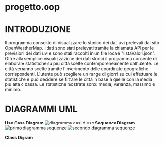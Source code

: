 # progetto.oop
# INTRODUZIONE
 Il programma consente di visualizzare lo storico dei dati uvi prelevati dal sito OpenWeatherMap. I dati sono stati prelevati tramite la chiamata API per le previsioni dei dati uvi e sono stati raccolti in un file locale "listaValori.json". Oltre alla semplice visualizzazione dei dati storici il programma consente di elaborare statistiche su più città scelte contemporeneamente dall'utente. Le città verranno scelte tramite l'inserimento delle coordinate geografiche corrispondenti. L'utente può scegliere un range di giorni su cui effettuare le statistiche e può decidere se filtrare le città in base a quelle con la media più alta o bassa. Le statistiche mostrate sono: media, varianza, massimo e minimo.
# DIAGRAMMI UML
<b>Use Case Diagram</b> 
![diagramma casi d'uso](https://user-images.githubusercontent.com/58080242/111167621-99b5f600-85a1-11eb-8152-5d916a05ed8a.jpg)
<b>Sequence Diagram</b>
![primo diagramma sequenze](https://user-images.githubusercontent.com/58080242/111168518-6cb61300-85a2-11eb-9a18-3abd2bbb3f06.png)
![secondo diagramma sequenze](https://user-images.githubusercontent.com/58080242/111168545-72abf400-85a2-11eb-9e31-b66238d0893b.jpg)

<b> Class Digram </b>



